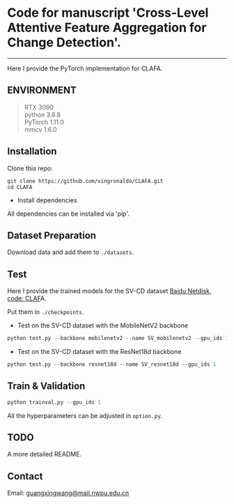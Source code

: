 # Code for manuscript 'Cross-Level Attentive Feature Aggregation for Change Detection'.
---------------------------------------------
Here I provide the PyTorch implementation for CLAFA.


## ENVIRONMENT
>RTX 3090<br>
>python 3.8.8<br>
>PyTorch 1.11.0<br>
>mmcv 1.6.0

## Installation
Clone this repo:

```shell
git clone https://github.com/xingronaldo/CLAFA.git
cd CLAFA
```

* Install dependencies

All dependencies can be installed via 'pip'.

## Dataset Preparation
Download data and add them to `./datasets`. 


## Test
Here I provide the trained models for the SV-CD dataset [Baidu Netdisk, code: CLAF](https://pan.baidu.com/s/1nfqqXA3DsZtU4BtHY-3YOg)A.

Put them in `./checkpoints`.


* Test on the SV-CD dataset with the MobileNetV2 backbone

```python
python test.py --backbone mobilenetv2 --name SV_mobilenetv2 --gpu_ids 1
```

* Test on the SV-CD dataset with the ResNet18d backbone

```python
python test.py --backbone resnet18d --name SV_resnet18d --gpu_ids 1
```

## Train & Validation
```python
python trainval.py --gpu_ids 1 
```
All the hyperparameters can be adjusted in `option.py`.


## TODO
A more detailed README.

## Contact
Email: guangxingwang@mail.nwpu.edu.cn



